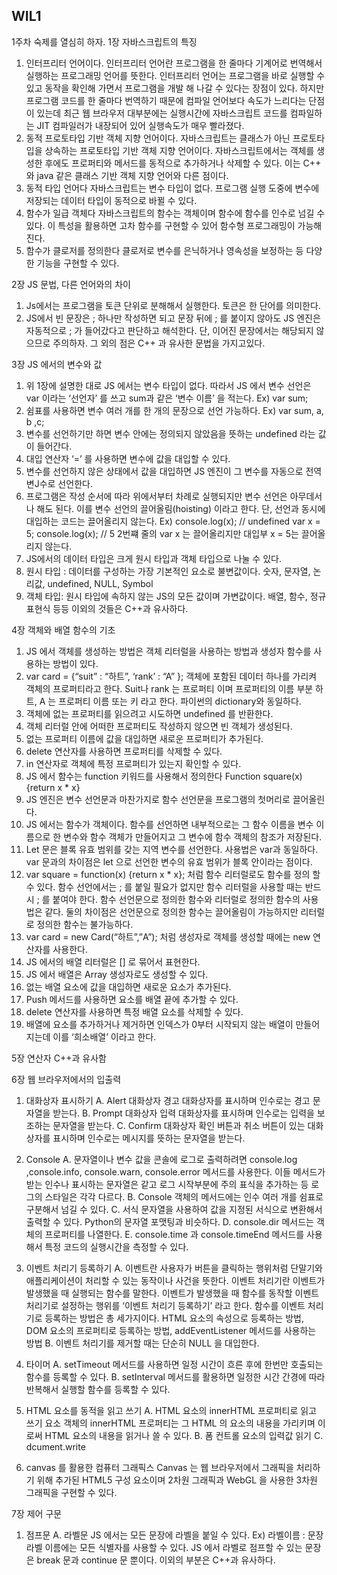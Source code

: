 ## WIL1
1주차 숙제를 열심히 하자.
1장 자바스크립트의 특징
1.	인터프리터 언어이다. 
인터프리터 언어란 프로그램을 한 줄마다 기계어로 번역해서 실행하는 프로그래밍 언어를 뜻한다. 인터프리터 언어는 프로그램을 바로 실행할 수 있고 동작을 확인해 가면서 프로그램을 개발 해 나갈 수 있다는 장점이 있다. 하지만 프로그램 코드를 한 줄마다 번역하기 때문에 컴파일 언어보다 속도가 느리다는 단점이 있는데 최근 웹 브라우저 대부분에는 실행시간에 자바스크립트 코드를 컴파일하는 JIT 컴파일러가 내장되어 있어 실행속도가 매우 빨라졌다.
2.	동적 프로토타입 기반 객체 지향 언어이다.
  자바스크립트는 클래스가 아닌 프로토타입을 상속하는 프로토타입 기반 객체 지향 언어이다. 자바스크립트에서는 객체를 생성한 후에도 프로퍼티와 메서드를 동적으로 추가하거나 삭제할 수 있다. 이는 C++ 와 java 같은 클래스 기반 객체 지향 언어와 다른 점이다.
3.	동적 타입 언어다
자바스크립트는 변수 타입이 없다. 프로그램 실행 도중에 변수에 저장되는 데이터 타입이 동적으로 바뀔 수 있다.
4.	함수가 일급 객체다
  자바스크립트의 함수는 객체이며 함수에 함수를 인수로 넘길 수 있다. 이 특성을 활용하면 고차 함수를 구현할 수 있어 함수형 프로그래밍이 가능해진다.
5.	함수가 클로저를 정의한다
클로저로 변수를 은닉하거나 영속성을 보정하는 등 다양한 기능을 구현할 수 있다.

2장 JS 문법, 다른 언어와의 차이
1.	Js에서는 프로그램을 토큰 단위로 분해해서 실행한다. 토큰은 한 단어를 의미한다.
2.	JS에서 빈 문장은 ; 하나만 작성하면 되고 문장 뒤에 ; 를 붙이지 않아도 JS 엔진은 자동적으로 ; 가 들어갔다고 판단하고 해석한다. 단, 이어진 문장에서는 해당되지 않으므로 주의하자.
그 외의 점은 C++ 과 유사한 문법을 가지고있다.
	
3장 JS 에서의 변수와 값
1.	위 1장에 설명한 대로 JS 에서는 변수 타입이 없다. 따라서 JS 에서 변수 선언은 var 이라는 ‘선언자’ 를 쓰고 sum과 같은 ‘변수 이름’ 을 적는다. Ex) var sum;
2.	쉼표를 사용하면 변수 여러 개를 한 개의 문장으로 선언 가능하다. Ex) var sum, a, b ,c;
3.	변수를 선언하기만 하면 변수 안에는 정의되지 않았음을 뜻하는 undefined 라는 값이 들어간다.
4.	대입 연산자 ‘=’ 를 사용하면 변수에 값을 대입할 수 있다.
5.	변수를 선언하지 않은 상태에서 값을 대입하면 JS 엔진이 그 변수를 자동으로 전역 변J수로 선언한다.
6.	프로그램은 작성 순서에 따라 위에서부터 차례로 실행되지만 변수 선언은 아무데서나 해도 된다. 이를 변수 선언의 끌어올림(hoisting) 이라고 한다. 단, 선언과 동시에 대입하는 코드는 끌어올리지 않는다.
Ex)
console.log(x);  // undefined
var x = 5;
console.log(x);  // 5
2번쨰 줄의 var x 는 끌어올리지만 대입부 x = 5는 끌어올리지 않는다.
7.	JS에서의 데이터 타입은 크게 원시 타입과 객체 타입으로 나눌 수 있다.
1.	원시 타입 : 데이터를 구성하는 가장 기본적인 요소로 불변값이다.
숫자, 문자열, 논리값, undefined, NULL, Symbol
2.	객체 타입: 원시 타입에 속하지 않는 JS의 모든 값이며 가변값이다.
배열, 함수, 정규 표현식 등등
이외의 것들은 C++과 유사하다.

4장 객체와 배열 함수의 기초
1.	JS 에서 객체를 생성하는 방법은 객체 리터럴을 사용하는 방법과 생성자 함수를 사용하는 방법이 있다.
2.	var card = {“suit” : “하트”, ‘rank’ : “A” }; 
객체에 포함된 데이터 하나를 가리켜 객체의 프로퍼티라고 한다. Suit나 rank 는 프로퍼티 이며 프로퍼티의 이름 부분 하트, A 는 프로퍼티 이름 또는 키 라고 한다. 파이썬의 dictionary와 동일하다.
3.	객체에 없는 프로퍼티를 읽으려고 시도하면 undefined 를 반환한다.
4.	객체 리터럴 안에 어떠한 프로퍼티도 작성하지 않으면 빈 객체가 생성된다.
5.	없는 프로퍼티 이름에 값을 대입하면 새로운 프로퍼티가 추가된다.
6.	delete 연산자를 사용하면 프로퍼티를 삭제할 수 있다.
7.	in 연산자로 객체에 특정 프로퍼티가 있는지 확인할 수 있다.
8.	JS 에서 함수는 function 키워드를 사용해서 정의한다
Function square(x) {return x * x}
9.	JS 엔진은 변수 선언문과 마찬가지로 함수 선언문을 프로그램의 첫머리로 끌어올린다.
10.	JS 에서는 함수가 객체이다. 함수를 선언하면 내부적으로는 그 함수 이름을 변수 이름으로 한 변수와 함수 객체가 만들어지고 그 변수에 함수 객체의 참조가 저장된다.
11.	Let 문은 블록 유효 범위를 갖는 지역 변수를 선언한다. 사용법은 var과 동일하다. var 문과의 차이점은 let 으로 선언한 변수의 유효 범위가 블록 안이라는 점이다.
12.	var square = function(x) {return x * x}; 처럼 함수 리터럴로도 함수를 정의 할 수 있다. 함수 선언에서는 ; 를 붙일 필요가 없지만 함수 리터럴을 사용할 때는 반드시 ; 를 붙여야 한다. 함수 선언문으로 정의한 함수와 리터럴로 정의한 함수의 사용법은 같다. 둘의 차이점은 선언문으로 정의한 함수는 끌어올림이 가능하지만 리터럴로 정의한 함수는 불가능하다.
13.	var card = new Card(“하트”,”A”); 처럼 생성자로 객체를 생성할 때에는 new 연산자를 사용한다.
14.	JS 에서의 배열 리터럴은 [] 로 묶어서 표현한다.
15.	JS 에서 배열은 Array 생성자로도 생성할 수 있다. 
16.	없는 배열 요소에 값을 대입하면 새로운 요소가 추가된다.
17.	Push 메서드를 사용하면 요소를 배열 끝에 추가할 수 있다.
18.	delete 연산자를 사용하면 특정 배열 요소를 삭제할 수 있다.
19.	배열에 요소를 추가하거나 제거하면 인덱스가 0부터 시작되지 않는 배열이 만들어지는데 이를 ‘희소배열’ 이라고 한다.

5장 연산자 C++과 유사함

6장 웹 브라우저에서의 입출력
1.	대화상자 표시하기
A.	Alert 대화상자
경고 대화상자를 표시하며 인수로는 경고 문자열을 받는다.
B.	Prompt 대화상자
입력 대화상자를 표시하며 인수로는 입력을 보조하는 문자열을 받는다.
C.	Confirm 대화상자
확인 버튼과 취소 버튼이 있는 대화상자를 표시하며 인수로는 메시지를 뜻하는 문자열을 받는다.
2.	Console
A.	문자열이나 변수 값을 콘솔에 로그로 출력하려면 console.log ,console.info, console.warn, console.error 메서드를 사용한다. 이들 메서드가 받는 인수나 표시하는 문자열은 같고 로그 시작부분에 주의 표식을 추가하는 등 로그의 스타일은 각각 다르다.
B.	Console 객체의 메서드에는 인수 여러 개를 쉼표로 구분해서 넘길 수 있다.
C.	서식 문자열을 사용하여 값을 지정된 서식으로 변환해서 출력할 수 있다. Python의 문자열 포맷팅과 비슷하다.
D.	console.dir 메서드는 객체의 프로퍼티를 나열한다. 
E.	console.time 과 console.timeEnd 메서드를 사용해서 특정 코드의 실행시간을 측정할 수 있다.

3.	이벤트 처리기 등록하기
A.	이벤트란 사용자가 버튼을 클릭하는 행위처럼 단말기와 애플리케이션이 처리할 수 있는 동작이나 사건을 뜻한다. 이벤트 처리기란 이벤트가 발생했을 때 실행되는 함수를 말한다. 이벤트가 발생했을 때 함수를 동작할 이벤트 처리기로 설정하는 행위를 ‘이벤트 처리기 등록하기’ 라고 한다. 함수를 이벤트 처리기로 등록하는 방법은 총 세가지이다. HTML 요소의 속성으로 등록하는 방법, DOM 요소의 프로퍼티로 등록하는 방법, addEventListener 메서드를 사용하는 방법
B.	이벤트 처리기를 제거할 때는 단순히 NULL 을 대입한다.
4.	타이머
A.	setTimeout 메서드를 사용하면 일정 시간이 흐른 후에 한번만 호출되는 함수를 등록할 수 있다.
B.	setInterval 메서드를 활용하면 일정한 시간 간경에 따라 반복해서 실행할 함수를 등록할 수 있다.
5.	HTML 요소를 동적을 읽고 쓰기
A.	HTML 요소의 innerHTML 프로퍼티로 읽고 쓰기
요소 객체의 innerHTML 프로퍼티는 그 HTML 의 요소의 내용을 가리키며 이로써 HTML 요소의 내용을 읽거나 쓸 수 있다.
B.	폼 컨트롤 요소의 입력값 읽기
C.	dcument.write
6.	canvas 를 활용한 컴퓨터 그래픽스
Canvas 는 웹 브라우저에서 그래픽을 처리하기 위해 추가된 HTML5 구성 요소이며 2차원 그래픽과 WebGL 을 사용한 3차원 그래픽을 구현할 수 있다.

7장 제어 구문
1.	점프문
A.	라벨문 
JS 에서는 모든 문장에 라벨을 붙일 수 있다.
Ex) 라벨이름 : 문장
라벨 이름에는 모든 식별자를 사용할 수 있다. JS 에서 라벨로 점프할 수 있는 문장은 break 문과 continue 문 뿐이다.
이외의 부분은 C++과 유사하다.
